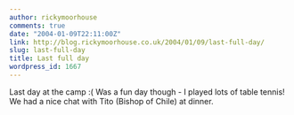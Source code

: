 ```yaml
---
author: rickymoorhouse
comments: true
date: "2004-01-09T22:11:00Z"
link: http://blog.rickymoorhouse.co.uk/2004/01/09/last-full-day/
slug: last-full-day
title: Last full day
wordpress_id: 1667
---
```


Last day at the camp :( Was a fun day though - I played lots of table tennis! We had a nice chat with Tito (Bishop of Chile) at dinner.
